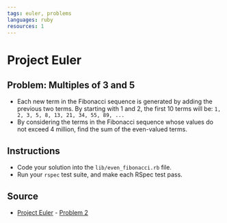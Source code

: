 ```yaml
---
tags: euler, problems
languages: ruby
resources: 1
---
```

# Project Euler

## Problem: Multiples of 3 and 5

- Each new term in the Fibonacci sequence is generated by adding the previous two terms. By starting with 1 and 2, the first 10 terms will be: `1, 2, 3, 5, 8, 13, 21, 34, 55, 89, ...` 
- By considering the terms in the Fibonacci sequence whose values do not exceed 4 million, find the sum of the even-valued terms.

## Instructions
- Code your solution into the `lib/even_fibonacci.rb` file. 
- Run your `rspec` test suite, and make each RSpec test pass.

## Source
- [Project Euler](https://projecteuler.net/) - [Problem 2](https://projecteuler.net/problem=2)
